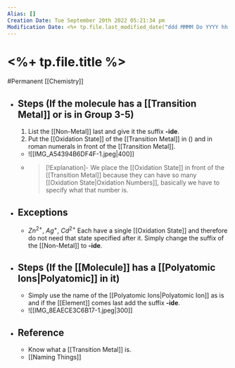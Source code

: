```yaml
---
Alias: []
Creation Date: Tue September 20th 2022 05:21:34 pm 
Modification Date: <%+ tp.file.last_modified_date("ddd MMMM Do YYYY hh:mm:ss a") %>
---
```

# <%+ tp.file.title %>
#Permanent [[Chemistry]]

- ## Steps (If the molecule has a [[Transition Metal]] or is in Group 3-5)
	1. List the [[Non-Metal]] last and give it the suffix **-ide**.
	2. Put the [[Oxidation State]] of the [[Transition Metal]] in () and in roman numerals in front of the [[Transition Metal]].
	- ![[IMG_A54394B6DF4F-1.jpeg|400]]
	- > [!Explanation]-
	  > We place the [[Oxidation State]] in front of the [[Transition Metal]] because they can have so many [[Oxidation State|Oxidation Numbers]], basically we have to specify what that number is.
- ## Exceptions
	- $Zn^{2+}$, $Ag^{+}$, $Cd^{2+}$ Each have a single [[Oxidation State]] and therefore  do not need that state specified after it. Simply change the suffix of the [[Non-Metal]] to **-ide**.
- ## Steps (If the [[Molecule]] has a [[Polyatomic Ions|Polyatomic]] in it)
	- Simply use the name of the [[Polyatomic Ions|Polyatomic Ion]] as is and if the [[Element]] comes last add the suffix **-ide**.
	- ![[IMG_8EAECE3C6B17-1.jpeg|300]]
- ## Reference
	- Know what a [[Transition Metal]] is.
	- [[Naming Things]]